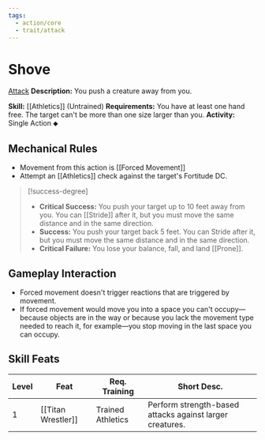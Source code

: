 ```yaml
---
tags:
  - action/core
  - trait/attack
---
```

# Shove [](#Actions "Single Action")

[Attack](Attack.md "Combat Trait")
**Description:** You push a creature away from you.

**Skill:** [[Athletics]] (Untrained)
**Requirements:** You have at least one hand free. The target can't be more than one size larger than you.
**Activity:** Single Action ⬥

## Mechanical Rules

- Movement from this action is [[Forced Movement]]
- Attempt an [[Athletics]] check against the target's Fortitude DC.  

> [!success-degree]
>- **Critical Success:** You push your target up to 10 feet away from you. You can [[Stride]] after it, but you must move the same distance and in the same direction.  
>- **Success:** You push your target back 5 feet. You can Stride after it, but you must move the same distance and in the same direction.  
>- **Critical Failure:** You lose your balance, fall, and land [[Prone]].

## Gameplay Interaction

- Forced movement doesn't trigger reactions that are triggered by movement. 
- If forced movement would move you into a space you can't occupy—because objects are in the way or because you lack the movement type needed to reach it, for example—you stop moving in the last space you can occupy.  

## Skill Feats

| Level | Feat               | Req. Training     | Short Desc.                                              |
| ----- | ------------------ | ----------------- | -------------------------------------------------------- |
| 1     | [[Titan Wrestler]] | Trained Athletics | Perform strength-based attacks against larger creatures. |
